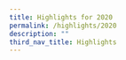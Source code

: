 ```yaml
---
title: Highlights for 2020
permalink: /highlights/2020
description: ""
third_nav_title: Highlights
---
```

